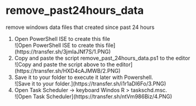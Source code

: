 # remove_past24hours_data
remove windows data files that created since past 24 hours

<ol>
  <li>Open PowerShell ISE to create this file</li>
      ![Open PowerShell ISE to create this file](https://transfer.sh/3jmIaJNf7S/1.PNG)

<li>Copy and paste the script remove_past_24hours_data.ps1 to the editor</li>
  ![Copy and paste the script above to the editor](https://transfer.sh/HXD4cAJMWB/2.PNG)

<li>Save it to your folder to execute it later with Powershell. </li>
  ![Save it to your folder.](https://transfer.sh/i1r1aDI6Fo/3.PNG)

<li>Open Task Scheduler -> keyboard Windos R > taskschd.msc.</li>
  ![Open Task Scheduler](https://transfer.sh/ntVm986Biz/4.PNG)
  
</ol>












